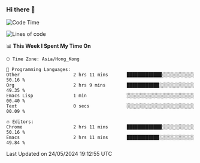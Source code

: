 ### Hi there 👋

<!--
**nicehiro/nicehiro** is a ✨ _special_ ✨ repository because its `README.md` (this file) appears on your GitHub profile.

Here are some ideas to get you started:

- 🔭 I’m currently working on ...
- 🌱 I’m currently learning ...
- 👯 I’m looking to collaborate on ...
- 🤔 I’m looking for help with ...
- 💬 Ask me about ...
- 📫 How to reach me: ...
- 😄 Pronouns: ...
- ⚡ Fun fact: ...
-->

<!--START_SECTION:waka-->
![Code Time](http://img.shields.io/badge/Code%20Time-327%20hrs%2026%20mins-blue)

![Lines of code](https://img.shields.io/badge/From%20Hello%20World%20I%27ve%20Written-2.7%20million%20lines%20of%20code-blue)

📊 **This Week I Spent My Time On** 

```text
🕑︎ Time Zone: Asia/Hong_Kong

💬 Programming Languages: 
Other                    2 hrs 11 mins       █████████████░░░░░░░░░░░░   50.16 % 
Org                      2 hrs 9 mins        ████████████░░░░░░░░░░░░░   49.35 % 
Emacs Lisp               1 min               ░░░░░░░░░░░░░░░░░░░░░░░░░   00.40 % 
Text                     0 secs              ░░░░░░░░░░░░░░░░░░░░░░░░░   00.09 % 

🔥 Editors: 
Chrome                   2 hrs 11 mins       █████████████░░░░░░░░░░░░   50.16 % 
Emacs                    2 hrs 11 mins       ████████████░░░░░░░░░░░░░   49.84 % 
```


 Last Updated on 24/05/2024 19:12:55 UTC
<!--END_SECTION:waka-->
